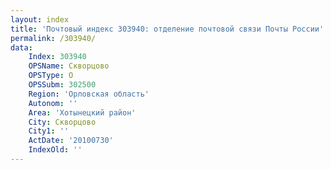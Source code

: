 ```yaml
---
layout: index
title: 'Почтовый индекс 303940: отделение почтовой связи Почты России'
permalink: /303940/
data:
    Index: 303940
    OPSName: Скворцово
    OPSType: О
    OPSSubm: 302500
    Region: 'Орловская область'
    Autonom: ''
    Area: 'Хотынецкий район'
    City: Скворцово
    City1: ''
    ActDate: '20100730'
    IndexOld: ''
---
```

